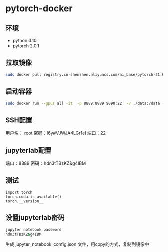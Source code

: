 # pytorch-docker

## 环境
- python 3.10 
- pytorch 2.0.1

## 拉取镜像
```bash
sudo docker pull registry.cn-shenzhen.aliyuncs.com/ai_base/pytorch-21.07-py3:101
```

## 启动容器
```bash
sudo docker run --gpus all -it  -p 8889:8889 9090:22  -v ./data:/data --rm registry.cn-shenzhen.aliyuncs.com/ai_base/pytorch-21.07-py3:101
```

## SSH配置
用户名： root
密码：l6y#VJWJA4LGr1eI
端口：22

## jupyterlab配置
端口：8889
密码：hdn3tTBzKZ&g4IBM


## 测试
```vim
import torch
torch.cuda.is_available()
torch.__version__
```


## 设置jupyterlab密码
```bash
jupyter notebook password
hdn3tTBzKZ&g4IBM
```
生成 jupyter_notebook_config.json 文件，用copy的方式，复制到镜像中